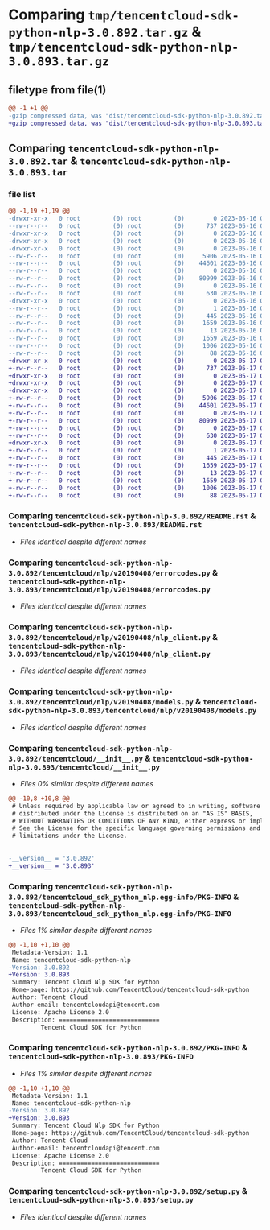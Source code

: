 # Comparing `tmp/tencentcloud-sdk-python-nlp-3.0.892.tar.gz` & `tmp/tencentcloud-sdk-python-nlp-3.0.893.tar.gz`

## filetype from file(1)

```diff
@@ -1 +1 @@
-gzip compressed data, was "dist/tencentcloud-sdk-python-nlp-3.0.892.tar", last modified: Tue May 16 00:41:54 2023, max compression
+gzip compressed data, was "dist/tencentcloud-sdk-python-nlp-3.0.893.tar", last modified: Wed May 17 03:36:40 2023, max compression
```

## Comparing `tencentcloud-sdk-python-nlp-3.0.892.tar` & `tencentcloud-sdk-python-nlp-3.0.893.tar`

### file list

```diff
@@ -1,19 +1,19 @@
-drwxr-xr-x   0 root         (0) root         (0)        0 2023-05-16 00:41:54.000000 tencentcloud-sdk-python-nlp-3.0.892/
--rw-r--r--   0 root         (0) root         (0)      737 2023-05-16 00:41:54.000000 tencentcloud-sdk-python-nlp-3.0.892/README.rst
-drwxr-xr-x   0 root         (0) root         (0)        0 2023-05-16 00:41:54.000000 tencentcloud-sdk-python-nlp-3.0.892/tencentcloud/
-drwxr-xr-x   0 root         (0) root         (0)        0 2023-05-16 00:41:54.000000 tencentcloud-sdk-python-nlp-3.0.892/tencentcloud/nlp/
-drwxr-xr-x   0 root         (0) root         (0)        0 2023-05-16 00:41:54.000000 tencentcloud-sdk-python-nlp-3.0.892/tencentcloud/nlp/v20190408/
--rw-r--r--   0 root         (0) root         (0)     5906 2023-05-16 00:41:54.000000 tencentcloud-sdk-python-nlp-3.0.892/tencentcloud/nlp/v20190408/errorcodes.py
--rw-r--r--   0 root         (0) root         (0)    44601 2023-05-16 00:41:54.000000 tencentcloud-sdk-python-nlp-3.0.892/tencentcloud/nlp/v20190408/nlp_client.py
--rw-r--r--   0 root         (0) root         (0)        0 2023-05-16 00:41:54.000000 tencentcloud-sdk-python-nlp-3.0.892/tencentcloud/nlp/v20190408/__init__.py
--rw-r--r--   0 root         (0) root         (0)    80999 2023-05-16 00:41:54.000000 tencentcloud-sdk-python-nlp-3.0.892/tencentcloud/nlp/v20190408/models.py
--rw-r--r--   0 root         (0) root         (0)        0 2023-05-16 00:41:54.000000 tencentcloud-sdk-python-nlp-3.0.892/tencentcloud/nlp/__init__.py
--rw-r--r--   0 root         (0) root         (0)      630 2023-05-16 00:41:54.000000 tencentcloud-sdk-python-nlp-3.0.892/tencentcloud/__init__.py
-drwxr-xr-x   0 root         (0) root         (0)        0 2023-05-16 00:41:54.000000 tencentcloud-sdk-python-nlp-3.0.892/tencentcloud_sdk_python_nlp.egg-info/
--rw-r--r--   0 root         (0) root         (0)        1 2023-05-16 00:41:54.000000 tencentcloud-sdk-python-nlp-3.0.892/tencentcloud_sdk_python_nlp.egg-info/dependency_links.txt
--rw-r--r--   0 root         (0) root         (0)      445 2023-05-16 00:41:54.000000 tencentcloud-sdk-python-nlp-3.0.892/tencentcloud_sdk_python_nlp.egg-info/SOURCES.txt
--rw-r--r--   0 root         (0) root         (0)     1659 2023-05-16 00:41:54.000000 tencentcloud-sdk-python-nlp-3.0.892/tencentcloud_sdk_python_nlp.egg-info/PKG-INFO
--rw-r--r--   0 root         (0) root         (0)       13 2023-05-16 00:41:54.000000 tencentcloud-sdk-python-nlp-3.0.892/tencentcloud_sdk_python_nlp.egg-info/top_level.txt
--rw-r--r--   0 root         (0) root         (0)     1659 2023-05-16 00:41:54.000000 tencentcloud-sdk-python-nlp-3.0.892/PKG-INFO
--rw-r--r--   0 root         (0) root         (0)     1006 2023-05-16 00:41:54.000000 tencentcloud-sdk-python-nlp-3.0.892/setup.py
--rw-r--r--   0 root         (0) root         (0)       88 2023-05-16 00:41:54.000000 tencentcloud-sdk-python-nlp-3.0.892/setup.cfg
+drwxr-xr-x   0 root         (0) root         (0)        0 2023-05-17 03:36:40.000000 tencentcloud-sdk-python-nlp-3.0.893/
+-rw-r--r--   0 root         (0) root         (0)      737 2023-05-17 03:36:40.000000 tencentcloud-sdk-python-nlp-3.0.893/README.rst
+drwxr-xr-x   0 root         (0) root         (0)        0 2023-05-17 03:36:40.000000 tencentcloud-sdk-python-nlp-3.0.893/tencentcloud/
+drwxr-xr-x   0 root         (0) root         (0)        0 2023-05-17 03:36:40.000000 tencentcloud-sdk-python-nlp-3.0.893/tencentcloud/nlp/
+drwxr-xr-x   0 root         (0) root         (0)        0 2023-05-17 03:36:40.000000 tencentcloud-sdk-python-nlp-3.0.893/tencentcloud/nlp/v20190408/
+-rw-r--r--   0 root         (0) root         (0)     5906 2023-05-17 03:36:40.000000 tencentcloud-sdk-python-nlp-3.0.893/tencentcloud/nlp/v20190408/errorcodes.py
+-rw-r--r--   0 root         (0) root         (0)    44601 2023-05-17 03:36:40.000000 tencentcloud-sdk-python-nlp-3.0.893/tencentcloud/nlp/v20190408/nlp_client.py
+-rw-r--r--   0 root         (0) root         (0)        0 2023-05-17 03:36:40.000000 tencentcloud-sdk-python-nlp-3.0.893/tencentcloud/nlp/v20190408/__init__.py
+-rw-r--r--   0 root         (0) root         (0)    80999 2023-05-17 03:36:40.000000 tencentcloud-sdk-python-nlp-3.0.893/tencentcloud/nlp/v20190408/models.py
+-rw-r--r--   0 root         (0) root         (0)        0 2023-05-17 03:36:40.000000 tencentcloud-sdk-python-nlp-3.0.893/tencentcloud/nlp/__init__.py
+-rw-r--r--   0 root         (0) root         (0)      630 2023-05-17 03:36:40.000000 tencentcloud-sdk-python-nlp-3.0.893/tencentcloud/__init__.py
+drwxr-xr-x   0 root         (0) root         (0)        0 2023-05-17 03:36:40.000000 tencentcloud-sdk-python-nlp-3.0.893/tencentcloud_sdk_python_nlp.egg-info/
+-rw-r--r--   0 root         (0) root         (0)        1 2023-05-17 03:36:40.000000 tencentcloud-sdk-python-nlp-3.0.893/tencentcloud_sdk_python_nlp.egg-info/dependency_links.txt
+-rw-r--r--   0 root         (0) root         (0)      445 2023-05-17 03:36:40.000000 tencentcloud-sdk-python-nlp-3.0.893/tencentcloud_sdk_python_nlp.egg-info/SOURCES.txt
+-rw-r--r--   0 root         (0) root         (0)     1659 2023-05-17 03:36:40.000000 tencentcloud-sdk-python-nlp-3.0.893/tencentcloud_sdk_python_nlp.egg-info/PKG-INFO
+-rw-r--r--   0 root         (0) root         (0)       13 2023-05-17 03:36:40.000000 tencentcloud-sdk-python-nlp-3.0.893/tencentcloud_sdk_python_nlp.egg-info/top_level.txt
+-rw-r--r--   0 root         (0) root         (0)     1659 2023-05-17 03:36:40.000000 tencentcloud-sdk-python-nlp-3.0.893/PKG-INFO
+-rw-r--r--   0 root         (0) root         (0)     1006 2023-05-17 03:36:40.000000 tencentcloud-sdk-python-nlp-3.0.893/setup.py
+-rw-r--r--   0 root         (0) root         (0)       88 2023-05-17 03:36:40.000000 tencentcloud-sdk-python-nlp-3.0.893/setup.cfg
```

### Comparing `tencentcloud-sdk-python-nlp-3.0.892/README.rst` & `tencentcloud-sdk-python-nlp-3.0.893/README.rst`

 * *Files identical despite different names*

### Comparing `tencentcloud-sdk-python-nlp-3.0.892/tencentcloud/nlp/v20190408/errorcodes.py` & `tencentcloud-sdk-python-nlp-3.0.893/tencentcloud/nlp/v20190408/errorcodes.py`

 * *Files identical despite different names*

### Comparing `tencentcloud-sdk-python-nlp-3.0.892/tencentcloud/nlp/v20190408/nlp_client.py` & `tencentcloud-sdk-python-nlp-3.0.893/tencentcloud/nlp/v20190408/nlp_client.py`

 * *Files identical despite different names*

### Comparing `tencentcloud-sdk-python-nlp-3.0.892/tencentcloud/nlp/v20190408/models.py` & `tencentcloud-sdk-python-nlp-3.0.893/tencentcloud/nlp/v20190408/models.py`

 * *Files identical despite different names*

### Comparing `tencentcloud-sdk-python-nlp-3.0.892/tencentcloud/__init__.py` & `tencentcloud-sdk-python-nlp-3.0.893/tencentcloud/__init__.py`

 * *Files 0% similar despite different names*

```diff
@@ -10,8 +10,8 @@
 # Unless required by applicable law or agreed to in writing, software
 # distributed under the License is distributed on an "AS IS" BASIS,
 # WITHOUT WARRANTIES OR CONDITIONS OF ANY KIND, either express or implied.
 # See the License for the specific language governing permissions and
 # limitations under the License.
 
 
-__version__ = '3.0.892'
+__version__ = '3.0.893'
```

### Comparing `tencentcloud-sdk-python-nlp-3.0.892/tencentcloud_sdk_python_nlp.egg-info/PKG-INFO` & `tencentcloud-sdk-python-nlp-3.0.893/tencentcloud_sdk_python_nlp.egg-info/PKG-INFO`

 * *Files 1% similar despite different names*

```diff
@@ -1,10 +1,10 @@
 Metadata-Version: 1.1
 Name: tencentcloud-sdk-python-nlp
-Version: 3.0.892
+Version: 3.0.893
 Summary: Tencent Cloud Nlp SDK for Python
 Home-page: https://github.com/TencentCloud/tencentcloud-sdk-python
 Author: Tencent Cloud
 Author-email: tencentcloudapi@tencent.com
 License: Apache License 2.0
 Description: ============================
         Tencent Cloud SDK for Python
```

### Comparing `tencentcloud-sdk-python-nlp-3.0.892/PKG-INFO` & `tencentcloud-sdk-python-nlp-3.0.893/PKG-INFO`

 * *Files 1% similar despite different names*

```diff
@@ -1,10 +1,10 @@
 Metadata-Version: 1.1
 Name: tencentcloud-sdk-python-nlp
-Version: 3.0.892
+Version: 3.0.893
 Summary: Tencent Cloud Nlp SDK for Python
 Home-page: https://github.com/TencentCloud/tencentcloud-sdk-python
 Author: Tencent Cloud
 Author-email: tencentcloudapi@tencent.com
 License: Apache License 2.0
 Description: ============================
         Tencent Cloud SDK for Python
```

### Comparing `tencentcloud-sdk-python-nlp-3.0.892/setup.py` & `tencentcloud-sdk-python-nlp-3.0.893/setup.py`

 * *Files identical despite different names*

